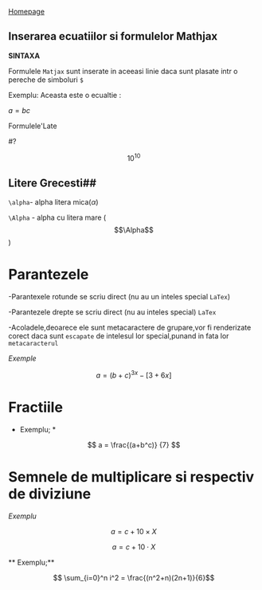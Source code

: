<script id="MathJax-script" async src="https://cdn.jsdelivr.net/npm/mathjax@3/es5/tex-mml-chtml.js"></script>
[Homepage](index.md)

## Inserarea ecuatiilor si formulelor Mathjax ##

**SINTAXA**

Formulele `Matjax` sunt inserate in aceeasi linie daca sunt plasate intr o pereche de simboluri `$`

Exemplu: Aceasta este o ecualtie :

$a=bc$

Formulele'Late

#?

$$10^10$$

## Litere Grecesti##

`\alpha`- alpha litera mica($\alpha$)

`\Alpha` - alpha cu litera mare ($$\Alpha$$)

# Parantezele

-Parantexele rotunde se scriu direct (nu au un inteles special `LaTex`)

-Parantezele drepte se scriu direct (nu au inteles special) `LaTex`

-Acoladele,deoarece ele sunt metacaractere de grupare,vor fi renderizate corect daca sunt `escapate` de intelesul lor special,punand in fata lor `metacaracterul`

*Exemple*

$$a = (b+c)^{3x} - [3+6x]$$

# Fractiile

* Exemplu; *

$$ a = \frac{(a+b^c)} {7} $$

# Semnele de multiplicare  si respectiv de diviziune

*Exemplu*

$$ a = c + 10 \times X $$

$$ a = c + 10 \cdot X $$

** Exemplu;**

$$ \sum_{i=0}^n i^2 = \frac{(n^2+n)(2n+1)}{6}$$
